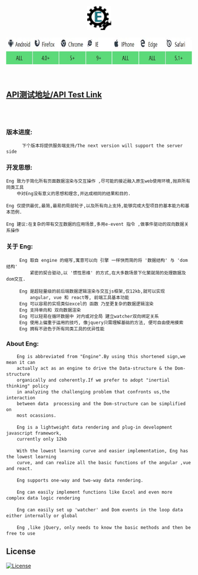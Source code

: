 <div align=center><img width="65" height="65" src="https://github.com/343830384/Eng/blob/master/img/80.png"/></div>
<br>
<div align=center><img width="774" height="73" src="https://github.com/343830384/Eng/blob/master/img/JR.jpg"/></div>
<br>

<br>

## [API测试地址/API Test Link](http://59.110.153.171)
<br>
<br> 

### 版本进度:
          下个版本将提供服务端支持/The next version will support the server side

### 开发思想:
    Eng 致力于简化所有页面数据渲染与交互操作 ,尽可能的接近融入原生web使用环境,抛弃所有同类工具
        中对Eng没有意义的思想和理念,并达成相同的结果和目的.
		
    Eng 仅提供最优,最简,最易的局部轮子,以及所有向上支持,能够完成大型项目的基本能力和基本范例.
    
    Eng 建议:在复杂的带有交互数据的应用场景,多用e-event 指令 ,做事件驱动的双向数据关系操作
### 关于 Eng:
         Eng 取自 engine 的缩写,寓意可以向 引擎 一样快而简的将 '数据结构' 与 'dom结构'
             紧密的契合驱动,以 '惯性思维' 的方式,在大多数场景下化繁就简的处理数据及dom交互.

         Eng 是超轻量级的前后端数据逻辑渲染与交互js框架,仅12kb,就可以实现 
             angular, vue 和 react等, 前端工具基本功能
         Eng 可以容易的实现类似excel的 函数 乃至更复杂的数据逻辑渲染
         Eng 支持单向和 双向数据渲染
         Eng 可以轻易在循环数据中 对内或对全局 建立watcher双向绑定关系
         Eng 使用上偏重于运用的技巧, 像jquery只需理解基础的方法, 便可自由使用摸索
         Eng 拥有不逊色于所有同类工具的优异性能
         
         	
### About Eng:

        Eng is abbreviated from "Engine".By using this shortened sign,we mean it can
        actually act as an engine to drive the Data-structure & the Dom-structure 
        organically and coherently.If we prefer to adopt "inertial thinking" policy 
        in analyzing the challenging problem that confronts us,the interaction 
        between data  processing and the Dom-structure can be simplified on 
        most ocassions.

        Eng is a lightweight data rendering and plug-in development javascript framework, 
        currently only 12kb
        
        With the lowest learning curve and easier implementation, Eng has the lowest learning 
        curve, and can realize all the basic functions of the angular ,vue and react.
        
        Eng supports one-way and two-way data rendering.
        
        Eng can easily implement functions like Excel and even more complex data logic rendering
        
        Eng can easily set up 'watcher' and Dom events in the loop data either internally or global
        
        Eng ,like jQuery, only needs to know the basic methods and then be free to use

## License

[![License](http://img.shields.io/badge/license-APACHE2-blue.svg)](LICENSE.txt)


